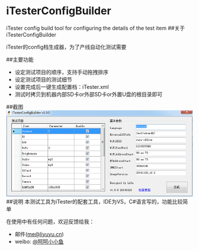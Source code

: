 # iTesterConfigBuilder
iTester config build tool for configuring the details of the test item 
##关于iTesterConfigBuilder

iTester的config档生成器，为了产线自动化测试需要

##主要功能

* 设定测试项目的顺序，支持手动拖拽排序
* 设定测试项目的测试细节
* 设置完成后一键生成配置档：iTester.xml
* 测试时拷贝到机器内部SD卡or外部SD卡or外置U盘的根目录即可

##截图
![pic](https://raw.githubusercontent.com/li-yu/iTesterConfigBuilder/master/screenshot.jpg)
##说明
本测试工具为iTester的配套工具，IDE为VS，C#语言写的，功能比较简单

在使用中有任何问题，欢迎反馈给我：

* 邮件(me@liyuyu.cn)
* weibo: [@呵呵小小鱼](http://weibo.com/u/1241167880)
